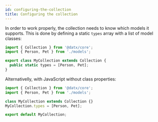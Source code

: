 ```yaml
---
id: configuring-the-collection
title: Configuring the collection
---
```


In order to work properly, the collection needs to know which models it supports. This is done by defining a static `types` array with a list of model classes:

```typescript
import { Collection } from '@datx/core';
import { Person, Pet } from './models';

export class MyCollection extends Collection {
  public static types = [Person, Pet];
}
```

Alternativelly, with JavaScript without class properties:

```javascript
import { Collection } from '@datx/core';
import { Person, Pet } from './models';

class MyCollection extends Collection {}
MyCollection.types = [Person, Pet];

export default MyCollection;
```
